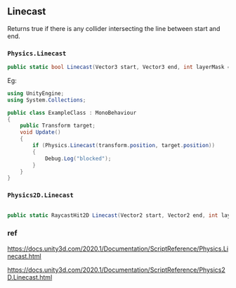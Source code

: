 ## Linecast
Returns true if there is any collider intersecting the line between start and end.

### `Physics.Linecast`
```cs
public static bool Linecast(Vector3 start, Vector3 end, int layerMask = DefaultRaycastLayers, QueryTriggerInteraction queryTriggerInteraction = QueryTriggerInteraction.UseGlobal);
```
Eg:
```cs
using UnityEngine;
using System.Collections;

public class ExampleClass : MonoBehaviour
{
    public Transform target;
    void Update()
    {
        if (Physics.Linecast(transform.position, target.position))
        {
            Debug.Log("blocked");
        }
    }
}


```

### `Physics2D.Linecast`
```cs

public static RaycastHit2D Linecast(Vector2 start, Vector2 end, int layerMask = DefaultRaycastLayers, float minDepth = -Mathf.Infinity, float maxDepth = Mathf.Infinity);
```



### ref
https://docs.unity3d.com/2020.1/Documentation/ScriptReference/Physics.Linecast.html

https://docs.unity3d.com/2020.1/Documentation/ScriptReference/Physics2D.Linecast.html


